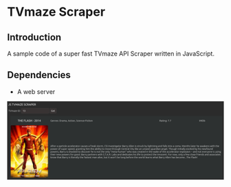 # TVmaze Scraper

## Introduction
A sample code of a super fast TVmaze API Scraper written in JavaScript.

## Dependencies
- A web server

![plot](screenshot.png)
